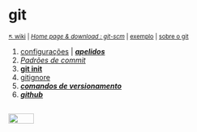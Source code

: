 # git

<sub>[:arrow_upper_left: wiki](../../README.md)  \| [*Home page & download : git-scm*](https://git-scm.com/) \| [exemplo](exemplo.md)  \| [sobre  o git](about.md)<sub>



1. [configurações](configuracoes.md) | [***apelidos***](apelidos.md)
3. [*Padrões de commit*](padrao.md)
4. [**git init**](gitinit.md)
5. [gitignore](gitignore.md)
6. [***comandos de versionamento***](comandos.md)
7. [***github***](../../repo/github/readme.md)

<sup></sup>
----
<image src="../../imgs/git-icon.svg" height="20" width="50"/>

